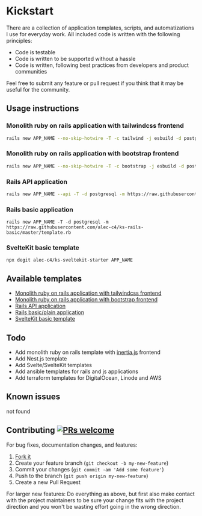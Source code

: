 # Kickstart

There are a collection of application templates, scripts, and automatizations I use for everyday work. All included code is written with the following principles:
- Code is testable
- Code is written to be supported without a hassle
- Code is written, following best practices from developers and product communities

Feel free to submit any feature or pull request if you think that it may be useful for the community.

## Usage instructions

### Monolith ruby on rails application with tailwindcss frontend

```bash
rails new APP_NAME --no-skip-hotwire -T -c tailwind -j esbuild -d postgresql -m https://raw.githubusercontent.com/alec-c4/ks-rails-tailwind/master/template.rb
```
### Monolith ruby on rails application with bootstrap frontend
```bash
rails new APP_NAME --no-skip-hotwire -T -c bootstrap -j esbuild -d postgresql -m https://raw.githubusercontent.com/alec-c4/ks-rails-bootstrap/master/template.rb
```

### Rails API application
```bash
rails new APP_NAME --api -T -d postgresql -m https://raw.githubusercontent.com/alec-c4/ks-rails-api/master/template.rb
```

### Rails basic application

```
rails new APP_NAME -T -d postgresql -m https://raw.githubusercontent.com/alec-c4/ks-rails-basic/master/template.rb
```

### SvelteKit basic template

```
npx degit alec-c4/ks-sveltekit-starter APP_NAME
```

## Available templates

- [Monolith ruby on rails application with tailwindcss frontend](https://github.com/alec-c4/ks-rails-tailwind)
- [Monolith ruby on rails application with bootstrap frontend](https://github.com/alec-c4/ks-rails-bootstrap)
- [Rails API application](https://github.com/alec-c4/ks-rails-api)
- [Rails basic/plain application](https://github.com/alec-c4/ks-rails-basic)
- [SvelteKit basic template](https://github.com/alec-c4/ks-sveltekit-starter)

## Todo

- Add monolith ruby on rails template with [inertia.js](https://inertiajs.com) frontend
- Add Nest.js template
- Add Svelte/SvelteKit templates
- Add ansible templates for rails and js applications
- Add terraform templates for DigitalOcean, Linode and AWS


## Known issues

not found

## Contributing [![PRs welcome](https://img.shields.io/badge/PRs-welcome-orange.svg?style=flat-square)](https://github.com/alec-c4/kickstart/issues)

For bug fixes, documentation changes, and features:

1. [Fork it](./fork)
1. Create your feature branch (`git checkout -b my-new-feature`)
1. Commit your changes (`git commit -am 'Add some feature'`)
1. Push to the branch (`git push origin my-new-feature`)
1. Create a new Pull Request

For larger new features: Do everything as above, but first also make contact with the project maintainers to be sure your change fits with the project direction and you won't be wasting effort going in the wrong direction.